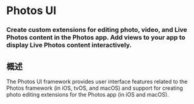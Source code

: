 # Photos UI
### Create custom extensions for editing photo, video, and Live Photos content in the Photos app. Add views to your app to display Live Photos content interactively.
## 概述
The Photos UI framework provides user interface features related to the Photos framework (in iOS, tvOS, and macOS) and support for creating photo editing extensions for the Photos app (in iOS and macOS).

